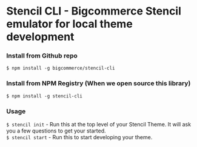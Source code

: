 # Stencil CLI - Bigcommerce Stencil emulator for local theme development

### Install from Github repo

`$ npm install -g bigcommerce/stencil-cli`

### Install from NPM Registry (When we open source this library)

`$ npm install -g stencil-cli`

### Usage

`$ stencil init` - Run this at the top level of your Stencil Theme.  It will ask you a few questions to get your started.  
`$ stencil start` - Run this to start developing your theme.
